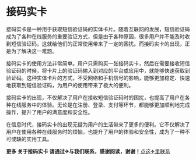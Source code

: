 # 接码实卡

接码实卡是一种用于获取短信验证码的实体卡片。随着互联网的发展，短信验证码成为了各种在线服务的重要验证方式，但是由于各种原因，很多用户并不能及时收到短信验证码，这就给他们的正常使用带来了一定的困扰。而接码实卡的出现，正是为了解决这一难题。

接码实卡的使用方法非常简单。用户只需购买一张接码实卡，然后在需要接收短信验证码的时候，将卡片上的验证码输入到对应的平台或应用中，就能够快速获取到验证码。这种实体卡片的方式，不受网络和手机信号的影响，能够更加稳定、快速地获取到短信验证码，为用户的使用带来了极大的便利。

接码实卡的出现，不仅解决了用户在接收短信验证码时的困扰，也提高了用户在各种在线服务中的体验。无论是在注册、登录、支付等环节，都能够更加顺利地完成操作，提升了用户的满意度和安全性。

在信息时代，接码实卡的出现无疑为用户的生活带来了更多的便利。它不仅解决了用户在使用各种在线服务时的烦恼，也提升了用户的体验和安全性，成为了一种不可或缺的实用工具。

**更多 关于接码实卡 请通过✈与我们联系，感谢阅读，谢谢！**[点这✈里联系](https://1.k02.cc)